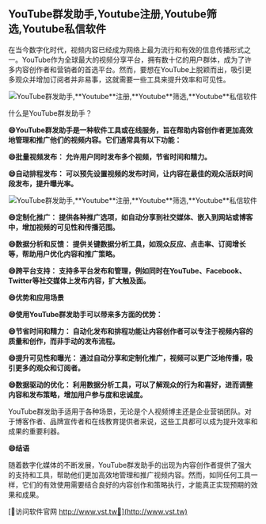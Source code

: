 ## **YouTube群发助手,**Youtube**注册,**Youtube**筛选,**Youtube**私信软件**

在当今数字化时代，视频内容已经成为网络上最为流行和有效的信息传播形式之一。YouTube作为全球最大的视频分享平台，拥有数十亿的用户群体，成为了许多内容创作者和营销者的首选平台。然而，要想在YouTube上脱颖而出，吸引更多观众并增加订阅者并非易事，这就需要一些工具来提升效率和可见性。

 <center><img src="https://vst.tw/MP4/tuiguang/png/4.png" alt="YouTube群发助手,**Youtube**注册,**Youtube**筛选,**Youtube**私信软件"></center>

什么是YouTube群发助手？

**😄YouTube群发助手是一种软件工具或在线服务，旨在帮助内容创作者更加高效地管理和推广他们的视频内容。它们通常具有以下功能：**

**😄批量视频发布： 允许用户同时发布多个视频，节省时间和精力。**

**😄自动排程发布： 可以预先设置视频的发布时间，让内容在最佳的观众活跃时间段发布，提升曝光率。**

 <center><img src="https://vst.tw/MP4/tuiguang/png/8.png" alt="YouTube群发助手,**Youtube**注册,**Youtube**筛选,**Youtube**私信软件"></center>

**😄定制化推广： 提供各种推广选项，如自动分享到社交媒体、嵌入到网站或博客中，增加视频的可见性和传播范围。**

**😄数据分析和反馈： 提供关键数据分析工具，如观众反应、点击率、订阅增长等，帮助用户优化内容和推广策略。**

**😄跨平台支持： 支持多平台发布和管理，例如同时在YouTube、Facebook、Twitter等社交媒体上发布内容，扩大触及面。**

**😄优势和应用场景**

**😄使用YouTube群发助手可以带来多方面的优势：**

**😄节省时间和精力： 自动化发布和排程功能让内容创作者可以专注于视频内容的质量和创作，而非手动的发布流程。**

**😄提升可见性和曝光： 通过自动分享和定制化推广，视频可以更广泛地传播，吸引更多的观众和订阅者。**

**😄数据驱动的优化： 利用数据分析工具，可以了解观众的行为和喜好，进而调整内容和发布策略，增加用户参与度和忠诚度。**

YouTube群发助手适用于各种场景，无论是个人视频博主还是企业营销团队。对于博客作者、品牌宣传者和在线教育提供者来说，这些工具都可以成为提升效率和成果的重要利器。

**😄结语**

随着数字化媒体的不断发展，YouTube群发助手的出现为内容创作者提供了强大的支持和工具，帮助他们更加高效地管理和推广视频内容。然而，如同任何工具一样，它们的有效使用需要结合良好的内容创作和策略执行，才能真正实现预期的效果和成果。


[👻访问软件官网 http://www.vst.tw👻](http://www.vst.tw)
